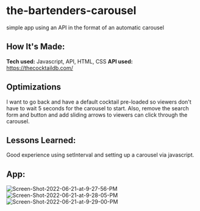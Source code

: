 # the-bartenders-carousel
simple app using an API in the format of an automatic carousel

## How It's Made:

**Tech used:** Javascript, API, HTML, CSS
**API used:** https://thecocktaildb.com/

## Optimizations

I want to go back and have a default cocktail pre-loaded so viewers don't have to wait 5 seconds for the carousel to start. Also, remove the search form and button and add sliding arrows to viewers can click through the carousel.

## Lessons Learned:

Good experience using setInterval and setting up a carousel via javascript.

## App:
<img src="https://i.ibb.co/vqMcrDw/Screen-Shot-2022-06-21-at-9-27-56-PM.png" alt="Screen-Shot-2022-06-21-at-9-27-56-PM" border="0">
<img src="https://i.ibb.co/wS6JbwR/Screen-Shot-2022-06-21-at-9-28-05-PM.png" alt="Screen-Shot-2022-06-21-at-9-28-05-PM" border="0">
<img src="https://i.ibb.co/PxGrGNh/Screen-Shot-2022-06-21-at-9-29-00-PM.png" alt="Screen-Shot-2022-06-21-at-9-29-00-PM" border="0">
